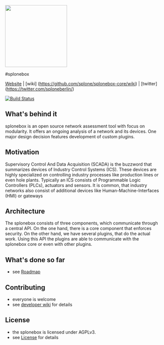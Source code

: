 <img src="https://splone.com/static/splone/images/splone.svg" width=200>

#splonebox

[Website](https://splone.com/splonebox) | 
[wiki] (https://github.com/splone/splonebox-core/wiki) |
[twitter] (https://twitter.com/sploneberlin/) 

[![Build Status](https://travis-ci.org/splone/splonebox-core.svg?branch=master)](https://travis-ci.org/splone/splonebox-core)

## What's behind it

splonebox is an open source network assessment tool with focus on modularity. It offers an ongoing analysis of a network and its devices. One major design decision features development of custom plugins.

## Motivation

Supervisory Control And Data Acquisition (SCADA) is the buzzword that summarizes devices of Industry Control Systems (ICS). These devices are highly specialized on controlling industry processes like production lines or even hole plants. Typically an ICS consists of Programmable Logic Controllers (PLCs), actuators and sensors. It is common, that industry networks also consist of additional devices like Human-Machine-Interfaces (HMI) or gateways

## Architecture

The splonebox consists of three components, which communicate through a central API. On the one hand, there is a core component that enforces security. On the other hand, we have several plugins, that do the actual work. Using this API the plugins are able to communicate with the splonebox core or even with other plugins.

## What's done so far

* see [Roadmap](https://github.com/splone/splonebox-core/wiki/Roadmap%20Progress)

## Contributing

* everyone is welcome
* see [developer wiki](https://github.com/splone/splonebox-core/wiki#for-developers) for details

## License 

* the splonebox is licensed under AGPLv3. 
* see [License](https://github.com/splone/splonebox-core/blob/master/LICENSE) for details
